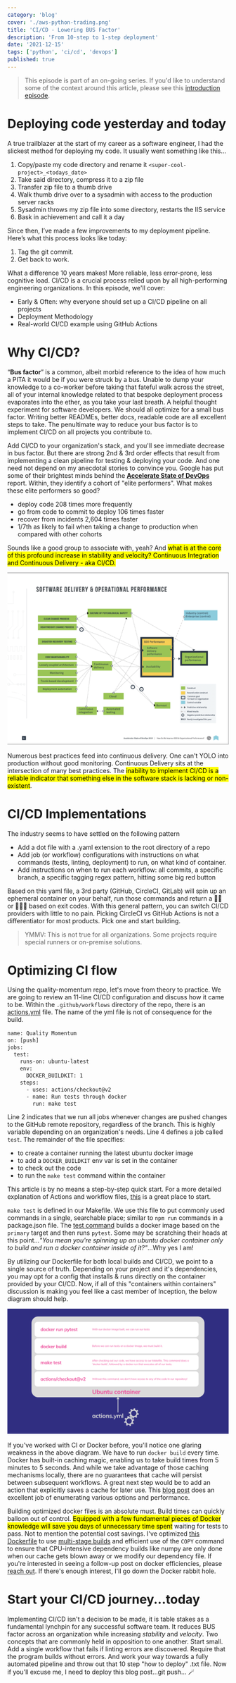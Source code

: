 ```yaml
---
category: 'blog'
cover: './aws-python-trading.png'
title: 'CI/CD - Lowering BUS Factor'
description: 'From 10-step to 1-step deployment'
date: '2021-12-15'
tags: ['python', 'ci/cd', 'devops']
published: true
---
```


> This episode is part of an on-going series. If you'd like to understand some of the context around this article, please see this [introduction episode](/blog/aws-python-trading-bot-intro/).

# Deploying code yesterday and today

A true trailblazer at the start of my career as a software engineer, I had the slickest method for deploying my code. It usually went something like this…

1. Copy/paste my code directory and rename it `<super-cool-project>_<todays_date>`
2. Take said directory, compress it to a zip file
3. Transfer zip file to a thumb drive
4. Walk thumb drive over to a sysadmin with access to the production server racks
5. Sysadmin throws my zip file into some directory, restarts the IIS service
6. Bask in achievement and call it a day

Since then, I’ve made a few improvements to my deployment pipeline. Here’s what this process looks like today:
1. Tag the git commit.
2. Get back to work.

What a difference 10 years makes! More reliable, less error-prone, less cognitive load. CI/CD is a crucial process relied upon by all high-performing engineering organizations. In this episode, we'll cover:
- Early & Often: why everyone should set up a CI/CD pipeline on all projects
- Deployment Methodology
- Real-world CI/CD example using GitHub Actions

# Why CI/CD?

“**Bus factor**” is a common, albeit morbid reference to the idea of how much a PITA it would be if you were struck by a bus. Unable to dump your knowledge to a co-worker before taking that fateful walk across the street, all of your internal knowledge related to that bespoke deployment process evaporates into the ether, as you take your last breath. A helpful thought experiment for software developers. We should all optimize for a small bus factor. Writing better READMEs, better docs, readable code are all excellent steps to take. The penultimate way to reduce your bus factor is to implement CI/CD on all projects you contribute to.

Add CI/CD to your organization's stack, and you'll see immediate decrease in bus factor. But there are strong 2nd & 3rd order effects that result from implementing a clean pipeline for testing & deploying your code. And one need not depend on my anecdotal stories to convince you. Google has put some of their brightest minds behind the __[Accelerate State of DevOps](https://services.google.com/fh/files/misc/state-of-devops-2019.pdf)__ report. Within, they identify a cohort of "elite performers". What makes these elite performers so good?

- deploy code 208 times more frequently
- go from code to commit to deploy 106 times faster
- recover from incidents 2,604 times faster
- 1/7th as likely to fail when taking a change to production when compared with other cohorts

Sounds like a good group to associate with, yeah? And <mark>what is at the core of this profound increase in stability and velocity? Continuous Integration and Continuous Delivery - aka CI/CD.</mark>

![](./state-of-devops-diagram.png)

Numerous best practices feed into continuous delivery. One can't YOLO into production without good monitoring. Continuous Delivery sits at the intersection of many best practices. The <mark>inability to implement CI/CD is a reliable indicator that something else in the software stack is lacking or non-existent</mark>.

# CI/CD Implementations

The industry seems to have settled on the following pattern

- Add a dot file with a .yaml extension to the root directory of a repo
- Add job (or workflow) configurations with instructions on what commands  (tests, linting, deployment) to run, on what kind of container.
- Add instructions on when to run each workflow: all commits, a specific branch, a specific tagging regex pattern, hitting some big red button

Based on this yaml file, a 3rd party (GitHub, CircleCI, GitLab) will spin up an ephemeral container on your behalf, run those commands and return a 👌🏼 or 🙅🏼‍♂️ based on exit codes. With this general pattern, you can switch CI/CD providers with little to no pain. Picking CircleCI vs GitHub Actions is not a differentiator for most products. Pick one and start building.

> YMMV: This is not true for all organizations. Some projects require special runners or on-premise solutions.

# Optimizing CI flow

Using the quality-momentum repo, let's move from theory to practice. We are going to review an 11-line CI/CD configuration and discuss how it came to be. Within the `.github/workflows` directory of the repo, there is an [actions.yml](https://github.com/lucasnad27/quality-momentum/blob/c75e9735bc1a0f49f73d34fc4ed35a469d28d938/.github/workflows/actions.yml) file. The name of the yml file is not of consequence for the build.

```yaml{numberLines:true}
name: Quality Momentum
on: [push]
jobs:
  test:
    runs-on: ubuntu-latest
    env:
      DOCKER_BUILDKIT: 1
    steps:
      - uses: actions/checkout@v2
      - name: Run tests through docker
        run: make test
```
Line 2 indicates that we run all jobs whenever changes are pushed changes to the GitHub remote repository, regardless of the branch. This is highly variable depending on an organization's needs. Line 4 defines a job called `test`. The remainder of the file specifies:
- to create a container running the latest ubuntu docker image
- to add a `DOCKER_BUILDKIT` env var is set in the container
- to check out the code
- to run the `make test` command within the container

This article is by no means a step-by-step quick start. For a more detailed explanation of Actions and workflow files, [this](https://docs.github.com/en/actions/learn-github-actions/understanding-github-actions#understanding-the-workflow-file) is a great place to start.

`make test` is defined in our Makefile. We use this file to put commonly used commands in a single, searchable place; similar to `npm run` commands in a package.json file. The [test command](https://github.com/lucasnad27/quality-momentum/blob/c75e9735bc1a0f49f73d34fc4ed35a469d28d938/Makefile#L15) builds a docker image based on the `primary` target and then runs `pytest`. Some may be scratching their heads at this point..._"You mean you're spinning up an ubuntu docker container only to build and run a docker container inside of it?"_...Why yes I am!

By utilizing our Dockerfile for both local builds and CI/CD, we point to a single source of truth. Depending on your project and it's dependencies, you may opt for a config that installs & runs directly on the container provided by your CI/CD. Now, if  all of this "containers within containers" discussion is making you feel like a cast member of Inception, the below diagram should help.

![](./actions.yml.png)

If you've worked with CI or Docker before, you'll notice one glaring weakness in the above diagram. We have to run `docker build` every time. Docker has built-in caching magic, enabling us to take build times from 5 minutes to 5 seconds. And while we take advantage of those caching mechanisms locally, there are no guarantees that cache will persist between subsequent workflows. A great next step would be to add an action that explicitly saves a cache for later use. This [blog post](https://dev.to/dtinth/caching-docker-builds-in-github-actions-which-approach-is-the-fastest-a-research-18ei) does an excellent job of enumerating various options and performance.

Building optimized docker files is an absolute must. Build times can quickly balloon out of control. <mark>Equipped with a few fundamental pieces of Docker knowledge will save you days of unnecessary time spent</mark> waiting for tests to pass. Not to mention the potential cost savings. I've optimized [this Dockerfile](https://github.com/lucasnad27/quality-momentum/blob/c75e9735bc1a0f49f73d34fc4ed35a469d28d938/Dockerfile) to use [multi-stage builds](https://docs.docker.com/develop/develop-images/multistage-build/) and efficient use of the `COPY` command to ensure that CPU-intensive dependency builds like numpy are only done when our cache gets blown away or we modify our dependency file. If you're interested in seeing a follow-up post on docker efficiencies, please [reach out](https://electricocean.io/contact/). If there's enough interest, I'll go down the Docker rabbit hole.

# Start your CI/CD journey...today

Implementing CI/CD isn't a decision to be made, it is table stakes as a fundamental lynchpin for any successful software team. It reduces BUS factor across an organization while increasing _stability_ and _velocity_. Two concepts that are commonly held in opposition to one another. Start small. Add a single workflow that fails if linting errors are discovered. Require that the program builds without errors. And work your way towards a fully automated pipeline and throw out that 10 step "how to deploy" .txt file. Now if you'll excuse me, I need to deploy this blog post...git push... 🪄
